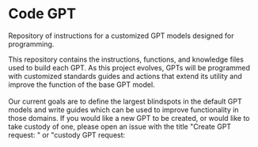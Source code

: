 # Code GPT
Repository of instructions for a customized GPT models designed for programming.

This repository contains the instructions, functions, and knowledge files used to build each GPT. As this project evolves, GPTs will be programmed with customized standards guides and actions that extend its utility and improve the function of the base GPT model.<br><br> Our current goals are to define the largest blindspots in the default GPT models and write guides which can be used to improve functionality in those domains. If you would like a new GPT to be created, or would like to take custody of one, please open an issue with the title "Create GPT request: <type>" or "custody GPT request: <title>"

# Existing models:
Git assistant: https://chat.openai.com/g/g-u27ZCAhaF-flutter-gpt<br>
Flutter GPT: https://chat.openai.com/g/g-u27ZCAhaF-flutter-gpt<br> 
Python GPT: https://chat.openai.com/g/g-u27ZCAhaF-flutter-gpt<br> 

This project is very new so please excuse the clutter. This is an exciting new opprotunity and we're working as fast as possible to accelerate the capabilities of these models.
